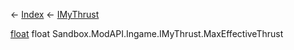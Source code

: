 ← [Index](Api-Index) ← [IMyThrust](Sandbox.ModAPI.Ingame.IMyThrust)

[float](System.Single) float Sandbox.ModAPI.Ingame.IMyThrust.MaxEffectiveThrust